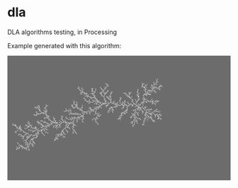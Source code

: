 dla
===

DLA algorithms testing, in Processing

Example generated with this algorithm:

![DLA structured](/examples/dla1.png)